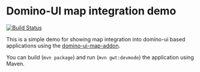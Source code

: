 # Domino-UI map integration demo 

[![Build Status](https://travis-ci.org/TDesjardins/domino-map-demo.svg?branch=master)](https://travis-ci.org/TDesjardins/domino-map-demo)

This is a simple demo for showing map integration into domino-ui based applications using the [domino-ui-map-addon](https://github.com/DominoKit/domino-ui-addons/tree/master/domino-ui-map-addon).

You can build (```mvn package```) and run (```mvn gwt:devmode```) the application using Maven.
